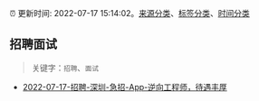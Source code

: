 :alarm_clock: 更新时间: 2022-07-17 15:14:02。[来源分类](../README.md)、[标签分类](../TAGS.md)、[时间分类](../TIMELINE.md)

## 招聘面试


> 关键字：`招聘`、`面试`



- [2022-07-17-招聘-深圳-急招-App-逆向工程师，待遇丰厚](https://www.v2ex.com/t/866820) 